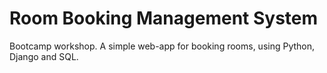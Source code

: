 # Room Booking Management System
Bootcamp workshop. A simple web-app for booking rooms, using Python, Django and SQL.


